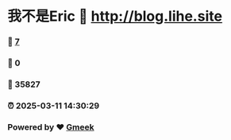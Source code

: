 # 我不是Eric :link: http://blog.lihe.site 
### :page_facing_up: [7](http://blog.lihe.site/tag.html) 
### :speech_balloon: 0 
### :hibiscus: 35827 
### :alarm_clock: 2025-03-11 14:30:29 
### Powered by :heart: [Gmeek](https://github.com/Meekdai/Gmeek)
